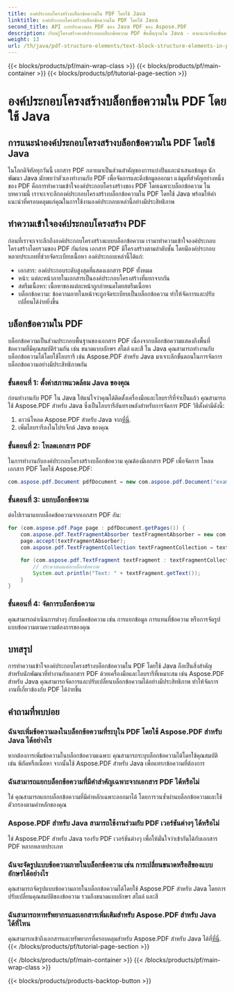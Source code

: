 ```yaml
---
title: องค์ประกอบโครงสร้างบล็อกข้อความใน PDF โดยใช้ Java
linktitle: องค์ประกอบโครงสร้างบล็อกข้อความใน PDF โดยใช้ Java
second_title: API การประมวลผล PDF ของ Java PDF ของ Aspose.PDF
description: เรียนรู้โครงสร้างองค์ประกอบบล็อกข้อความ PDF ขั้นพื้นฐานใน Java - คำแนะนำทีละขั้นตอนในการใช้ Aspose.PDF สำหรับ Java
weight: 13
url: /th/java/pdf-structure-elements/text-block-structure-elements-in-pdf-using-java/
---
```


{{< blocks/products/pf/main-wrap-class >}}
{{< blocks/products/pf/main-container >}}
{{< blocks/products/pf/tutorial-page-section >}}

# องค์ประกอบโครงสร้างบล็อกข้อความใน PDF โดยใช้ Java


## การแนะนำองค์ประกอบโครงสร้างบล็อกข้อความใน PDF โดยใช้ Java

ในโลกดิจิทัลทุกวันนี้ เอกสาร PDF กลายมาเป็นส่วนสำคัญของการแบ่งปันและนำเสนอข้อมูล นักพัฒนา Java มักพบว่าตัวเองทำงานกับ PDF เพื่อจัดการและดึงข้อมูลออกมา แง่มุมที่สำคัญอย่างหนึ่งของ PDF คือการทำความเข้าใจองค์ประกอบโครงสร้างของ PDF โดยเฉพาะบล็อกข้อความ ในบทความนี้ เราจะเจาะลึกองค์ประกอบโครงสร้างบล็อกข้อความใน PDF โดยใช้ Java พร้อมให้คำแนะนำที่ครอบคลุมแก่คุณในการใช้งานองค์ประกอบเหล่านี้อย่างมีประสิทธิภาพ

## ทำความเข้าใจองค์ประกอบโครงสร้าง PDF

ก่อนที่เราจะเจาะลึกถึงองค์ประกอบโครงสร้างแบบบล็อกข้อความ เรามาทำความเข้าใจองค์ประกอบโครงสร้างโดยรวมของ PDF กันก่อน เอกสาร PDF มีโครงสร้างตามลำดับชั้น โดยมีองค์ประกอบหลายประเภทที่ช่วยจัดระเบียบเนื้อหา องค์ประกอบเหล่านี้ได้แก่:

- เอกสาร: องค์ประกอบระดับสูงสุดที่แสดงเอกสาร PDF ทั้งหมด
- หน้า: แต่ละหน้าภายในเอกสารเป็นองค์ประกอบโครงสร้างที่แยกจากกัน
- สตรีมเนื้อหา: เนื้อหาของแต่ละหน้าถูกกำหนดโดยสตรีมเนื้อหา
- บล็อกข้อความ: ข้อความภายในหน้าจะถูกจัดระเบียบเป็นบล็อกข้อความ ทำให้จัดการและปรับเปลี่ยนได้ง่ายยิ่งขึ้น

## บล็อกข้อความใน PDF

บล็อกข้อความเป็นส่วนประกอบพื้นฐานของเอกสาร PDF เนื่องจากบล็อกข้อความแสดงถึงพื้นที่ข้อความที่มีคุณสมบัติร่วมกัน เช่น ขนาดแบบอักษร สไตล์ และสี ใน Java คุณสามารถทำงานกับบล็อกข้อความได้โดยใช้ไลบรารี เช่น Aspose.PDF สำหรับ Java มาเจาะลึกขั้นตอนในการจัดการบล็อกข้อความอย่างมีประสิทธิภาพกัน

### ขั้นตอนที่ 1: ตั้งค่าสภาพแวดล้อม Java ของคุณ

ก่อนทำงานกับ PDF ใน Java ให้แน่ใจว่าคุณได้ติดตั้งเครื่องมือและไลบรารีที่จำเป็นแล้ว คุณสามารถใช้ Aspose.PDF สำหรับ Java ซึ่งเป็นไลบรารีอันทรงพลังสำหรับการจัดการ PDF วิธีตั้งค่ามีดังนี้:

1.  ดาวน์โหลด Aspose.PDF สำหรับ Java จาก[ที่นี่](https://releases.aspose.com/pdf/java/).
2. เพิ่มไลบรารีลงในโปรเจ็กต์ Java ของคุณ

### ขั้นตอนที่ 2: โหลดเอกสาร PDF

ในการทำงานกับองค์ประกอบโครงสร้างบล็อกข้อความ คุณต้องมีเอกสาร PDF เพื่อจัดการ โหลดเอกสาร PDF โดยใช้ Aspose.PDF:

```java
com.aspose.pdf.Document pdfDocument = new com.aspose.pdf.Document("example.pdf");
```

### ขั้นตอนที่ 3: แยกบล็อกข้อความ

ต่อไปเรามาแยกบล็อคข้อความจากเอกสาร PDF กัน:

```java
for (com.aspose.pdf.Page page : pdfDocument.getPages()) {
    com.aspose.pdf.TextFragmentAbsorber textFragmentAbsorber = new com.aspose.pdf.TextFragmentAbsorber();
    page.accept(textFragmentAbsorber);
    com.aspose.pdf.TextFragmentCollection textFragmentCollection = textFragmentAbsorber.getTextFragments();

    for (com.aspose.pdf.TextFragment textFragment : textFragmentCollection) {
        // ประมวลผลแต่ละบล็อกข้อความ
        System.out.println("Text: " + textFragment.getText());
    }
}
```

### ขั้นตอนที่ 4: จัดการบล็อกข้อความ

คุณสามารถดำเนินการต่างๆ กับบล็อคข้อความ เช่น การแยกข้อมูล การแทนที่ข้อความ หรือการจัดรูปแบบข้อความตามความต้องการของคุณ

## บทสรุป

การทำความเข้าใจองค์ประกอบโครงสร้างบล็อกข้อความใน PDF โดยใช้ Java ถือเป็นสิ่งสำคัญสำหรับนักพัฒนาที่ทำงานกับเอกสาร PDF ด้วยเครื่องมือและไลบรารีที่เหมาะสม เช่น Aspose.PDF สำหรับ Java คุณสามารถจัดการและปรับเปลี่ยนบล็อกข้อความได้อย่างมีประสิทธิภาพ ทำให้จัดการงานที่เกี่ยวข้องกับ PDF ได้ง่ายขึ้น

## คำถามที่พบบ่อย

### ฉันจะเพิ่มข้อความลงในบล็อกข้อความที่ระบุใน PDF โดยใช้ Aspose.PDF สำหรับ Java ได้อย่างไร

หากต้องการเพิ่มข้อความในบล็อกข้อความเฉพาะ คุณสามารถระบุบล็อกข้อความได้โดยใช้คุณสมบัติ เช่น พิกัดหรือเนื้อหา จากนั้นใช้ Aspose.PDF สำหรับ Java เพื่อแทรกข้อความที่ต้องการ

### ฉันสามารถแยกบล็อกข้อความที่มีคำสำคัญเฉพาะจากเอกสาร PDF ได้หรือไม่

ใช่ คุณสามารถแยกบล็อกข้อความที่มีคำหลักเฉพาะออกมาได้ โดยการวนซ้ำผ่านบล็อกข้อความและใช้ตัวกรองตามคำหลักของคุณ

### Aspose.PDF สำหรับ Java สามารถใช้งานร่วมกับ PDF เวอร์ชันต่างๆ ได้หรือไม่

ใช่ Aspose.PDF สำหรับ Java รองรับ PDF เวอร์ชันต่างๆ เพื่อให้มั่นใจว่าเข้ากันได้กับเอกสาร PDF หลากหลายประเภท

### ฉันจะจัดรูปแบบข้อความภายในบล็อกข้อความ เช่น การเปลี่ยนขนาดหรือสีของแบบอักษรได้อย่างไร

คุณสามารถจัดรูปแบบข้อความภายในบล็อกข้อความได้โดยใช้ Aspose.PDF สำหรับ Java โดยการปรับเปลี่ยนคุณสมบัติของข้อความ รวมถึงขนาดแบบอักษร สไตล์ และสี

### ฉันสามารถหาทรัพยากรและเอกสารเพิ่มเติมสำหรับ Aspose.PDF สำหรับ Java ได้ที่ไหน

 คุณสามารถเข้าถึงเอกสารและทรัพยากรที่ครอบคลุมสำหรับ Aspose.PDF สำหรับ Java ได้ที่[ที่นี่](https://reference.aspose.com/pdf/java/).
{{< /blocks/products/pf/tutorial-page-section >}}

{{< /blocks/products/pf/main-container >}}
{{< /blocks/products/pf/main-wrap-class >}}

{{< blocks/products/products-backtop-button >}}
